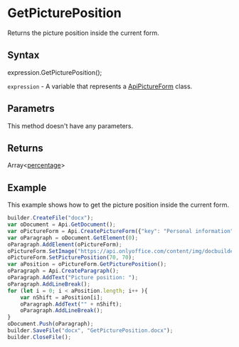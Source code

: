# GetPicturePosition

Returns the picture position inside the current form.

## Syntax

expression.GetPicturePosition();

`expression` - A variable that represents a [ApiPictureForm](../ApiPictureForm.md) class.

## Parametrs

This method doesn't have any parameters.

## Returns

Array<[percentage](../../../Enumerations/percentage.md)>

## Example

This example shows how to get the picture position inside the current form.

```javascript
builder.CreateFile("docx");
var oDocument = Api.GetDocument();
var oPictureForm = Api.CreatePictureForm({"key": "Personal information", "tip": "Upload your photo", "required": true, "placeholder": "Photo", "scaleFlag": "tooBig", "lockAspectRatio": true, "respectBorders": false});
var oParagraph = oDocument.GetElement(0);
oParagraph.AddElement(oPictureForm);
oPictureForm.SetImage("https://api.onlyoffice.com/content/img/docbuilder/examples/user-profile.png");
oPictureForm.SetPicturePosition(70, 70);
var aPosition = oPictureForm.GetPicturePosition();
oParagraph = Api.CreateParagraph();
oParagraph.AddText("Picture position: ");
oParagraph.AddLineBreak();
for (let i = 0; i < aPosition.length; i++ ){
	var nShift = aPosition[i];
	oParagraph.AddText("" + nShift);
	oParagraph.AddLineBreak();
}
oDocument.Push(oParagraph);
builder.SaveFile("docx", "GetPicturePosition.docx");
builder.CloseFile();
```